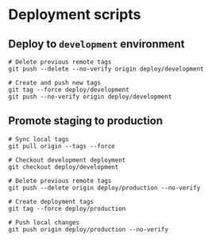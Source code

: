 # Deployment scripts

## Deploy to `development` environment

```shell
# Delete previous remote tags
git push --delete --no-verify origin deploy/development

# Create and push new tags
git tag --force deploy/development
git push --no-verify origin deploy/development
```

## Promote staging to production

```shell
# Sync local tags
git pull origin --tags --force

# Checkout development deployment 
git checkout deploy/development

# Delete previous remote tags
git push --delete origin deploy/production --no-verify

# Create deployment tags
git tag --force deploy/production

# Push local changes
git push origin deploy/production --no-verify
```
